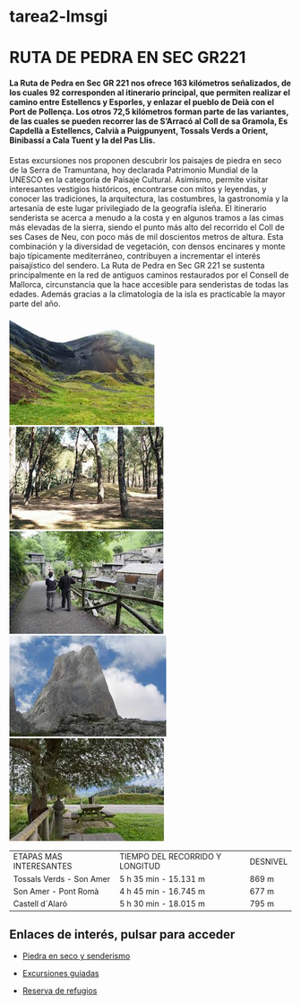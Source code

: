# tarea2-lmsgi

<!DOCTYPE html>
<html lang="es">
<head>
  <title> RUTA DE PEDRA EN SEC GR221 </title>
  <meta name="description" content="Información sobre la ruta de Pedra en Sec GR221, red de antiguos caminos restaurada por el Consell de Mallorca. S’Arracó al Coll de sa Gramola, Es Capdellà a Estellencs, Calvià a Puigpunyent, Tossals Verds a Orient, Binibassí a Cala Tuent y la del Pas Llis"/>
</head>












<body>
<!-- Aqui va un comentario que no es interpretado por el navegador Un rètol informatiu (h1-h6)--> 
   <h1>RUTA DE PEDRA EN SEC GR221</h1>
   
   <h4>La Ruta de Pedra en Sec GR 221 nos ofrece 163 kilómetros señalizados, de los cuales 92 corresponden al itinerario principal, que permiten realizar el camino entre Estellencs y Esporles, y enlazar el pueblo de Deià
con el Port de Pollença. Los otros 72,5 kilómetros forman parte de las variantes, de las cuales se pueden recorrer las de S’Arracó al Coll de sa Gramola, Es Capdellà a Estellencs, Calvià a Puigpunyent, Tossals Verds a Orient, Binibassí a Cala Tuent y la del Pas Llis.</h4>
    


<!-- Aqui va un comentario que no es interpretado por el navegador Una descripció (p)-->
  <p>Estas excursiones nos proponen descubrir los paisajes de piedra en seco de la Serra de Tramuntana, hoy declarada Patrimonio Mundial de la UNESCO en la categoría de Paisaje Cultural. Asimismo, permite visitar interesantes vestigios históricos, encontrarse con mitos y leyendas, y conocer las tradiciones, la arquitectura, las costumbres, la gastronomía y la artesanía de este lugar privilegiado de la geografía isleña.
El itinerario senderista se acerca a menudo a la costa y en algunos tramos a las cimas más elevadas de la sierra, siendo el punto más alto del recorrido el Coll de ses Cases de Neu, con poco más de mil doscientos metros de altura. Esta combinación y la diversidad de vegetación, con densos encinares y monte bajo típicamente mediterráneo, contribuyen a incrementar el interés paisajístico del sendero.
La Ruta de Pedra en Sec GR 221 se sustenta principalmente en la red de antiguos caminos restaurados por el Consell de Mallorca, circunstancia que la hace accesible para senderistas de todas las edades. Además gracias a la climatología de la isla es practicable la mayor parte del año.</p>
  


<!-- Aqui va un comentario que no es interpretado por el navegador Una imatge (o diverses) relativa al tema que has triat. Aprofita per usar programes d'edició d'imatges tipus photoshop, gimp, per redimensionarla. Usa eines com tinypng.com per optimitzar-les--> 


<img src="imagesj.jpg" alt = "imagen de montaña" />
<img src="imagesk.jpg" alt = "imagen de arboles" />
<img src="imagesz.jpg" alt = "imagen de senderistas" />
<img src="imagesn.jpg" alt = "imagen de cima" />
<img src="imagesx.jpg" alt = "imagen de zona de recreo" />

      




<!-- Aqui va un comentario que no es interpretado por el navegador Una taula de dades relacionades amb el tema--> 






<table style="width:100%">
  <tr>
    <td>ETAPAS MAS INTERESANTES</td>
    <td>TIEMPO DEL RECORRIDO Y LONGITUD </td> 
    <td>DESNIVEL</td>
  </tr>
  <tr>
    <td>Tossals Verds - Son Amer</td>
    <td>5 h 35 min - 15.131 m</td>
    <td>869 m</td>
  </tr>
  <tr>
    <td>Son Amer - Pont Romà </td>
    <td>4 h 45 min - 16.745 m</td>
    <td>677 m</td>
  </tr>
  <tr>
    <td>Castell d´Alaró</td>
    <td>5 h 30 min - 18.015 m </td>
    <td>795 m</td>
  </tr>
</table>


<!-- Aqui va un comentario que no es interpretado por el navegador Una llista (li) amb 3 enllaços. Cada enllaç de la llista ha de conduir a una pàgina web relacionada amb el tema triat-->
<h2>Enlaces de interés, pulsar para acceder</h2>

<ul style="list-style-type:disc">
  <li><p><a href="http://www.conselldemallorca.net/?&id_parent=271&id_section=3198">Piedra en seco y senderismo</a></p></li>
  <li><p><a href="http://www.gr221.info/excursiones%20esp.htm">Excursiones guiadas</a></p></li>
  <li><p><a href="http://www.conselldemallorca.net/?&id_parent=491&id_section=3198&id_son=6250&id_lang=1">Reserva de refugios</a></p></li>
</ul>  





</body>
</html>
